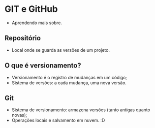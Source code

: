 # GIT e GitHub
* Aprendendo mais sobre.

## Repositório
* Local onde se guarda as versões de um projeto.

## O que é versionamento?
* Versionamento é o registro de mudanças em um código;
* Sistema de versões: a cada mudança, uma nova versão.

## Git
* Sistema de versionamento: armazena versões (tanto antigas quanto novas);
* Operações locais e salvamento em nuvem. :D
